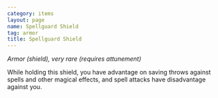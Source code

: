 ```yaml
---
category: items
layout: page
name: Spellguard Shield
tag: armor
title: Spellguard Shield 
---
```

_Armor (shield), very rare (requires attunement)_ 

While holding this shield, you have advantage on saving throws against spells and other magical effects, and spell attacks have disadvantage against you. 